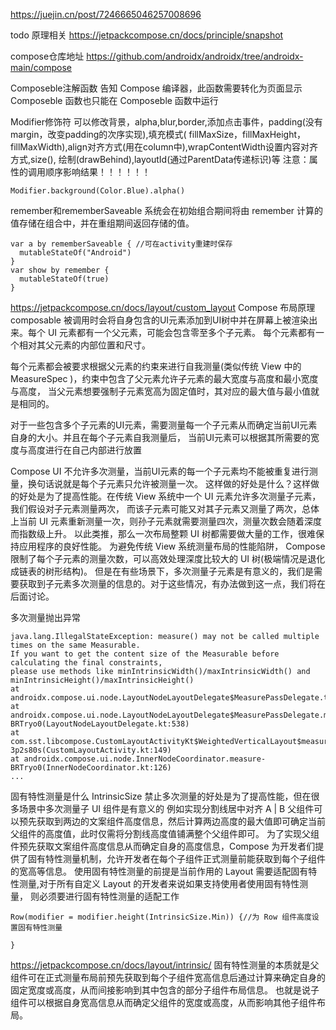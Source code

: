 https://juejin.cn/post/7246665046257008696

todo 原理相关
https://jetpackcompose.cn/docs/principle/snapshot

compose仓库地址
https://github.com/androidx/androidx/tree/androidx-main/compose


Composeble注解函数
告知 Compose 编译器，此函数需要转化为页面显示
Composeble 函数也只能在 Composeble 函数中运行


Modifier修饰符 可以修改背景，alpha,blur,border,添加点击事件，padding(没有margin，改变padding的次序实现),填充模式(
fillMaxSize，fillMaxHeight，fillMaxWidth),align对齐方式(用在column中),wrapContentWidth设置内容对齐方式,size(),
绘制(drawBehind),layoutId(通过ParentData传递标识)等
注意：属性的调用顺序影响结果！！！！！！
```
Modifier.background(Color.Blue).alpha()
```


remember和rememberSaveable
系统会在初始组合期间将由 remember 计算的值存储在组合中，并在重组期间返回存储的值。
```
var a by rememberSaveable { //可在activity重建时保存
  mutableStateOf("Android")
}
var show by remember {
  mutableStateOf(true)
}
```


https://jetpackcompose.cn/docs/layout/custom_layout
Compose 布局原理
composable 被调用时会将自身包含的UI元素添加到UI树中并在屏幕上被渲染出来。每个 UI 元素都有一个父元素，可能会包含零至多个子元素。
每个元素都有一个相对其父元素的内部位置和尺寸。

每个元素都会被要求根据父元素的约束来进行自我测量(类似传统 View 中的 MeasureSpec )，约束中包含了父元素允许子元素的最大宽度与高度和最小宽度与高度，
当父元素想要强制子元素宽高为固定值时，其对应的最大值与最小值就是相同的。

对于一些包含多个子元素的UI元素，需要测量每一个子元素从而确定当前UI元素自身的大小。并且在每个子元素自我测量后，
当前UI元素可以根据其所需要的宽度与高度进行在自己内部进行放置

Compose UI 不允许多次测量，当前UI元素的每一个子元素均不能被重复进行测量，换句话说就是每个子元素只允许被测量一次。
这样做的好处是什么？这样做的好处是为了提高性能。在传统 View 系统中一个 UI 元素允许多次测量子元素，我们假设对子元素测量两次，
而该子元素可能又对其子元素又测量了两次，总体上当前 UI 元素重新测量一次，则孙子元素就需要测量四次，测量次数会随着深度而指数级上升。
以此类推，那么一次布局整颗 UI 树都需要做大量的工作，很难保持应用程序的良好性能。 为避免传统 View 系统测量布局的性能陷阱，
Compose 限制了每个子元素的测量次数，可以高效处理深度比较大的 UI 树(极端情况是退化成链表的树形结构)。
但是在有些场景下，多次测量子元素是有意义的，我们是需要获取到子元素多次测量的信息的。对于这些情况，有办法做到这一点，我们将在后面讨论。


多次测量抛出异常
```
java.lang.IllegalStateException: measure() may not be called multiple times on the same Measurable. 
If you want to get the content size of the Measurable before calculating the final constraints, 
please use methods like minIntrinsicWidth()/maxIntrinsicWidth() and minIntrinsicHeight()/maxIntrinsicHeight()
at androidx.compose.ui.node.LayoutNodeLayoutDelegate$MeasurePassDelegate.trackMeasurementByParent(LayoutNodeLayoutDelegate.kt:583)
at androidx.compose.ui.node.LayoutNodeLayoutDelegate$MeasurePassDelegate.measure-BRTryo0(LayoutNodeLayoutDelegate.kt:538)
at com.sst.libcompose.CustomLayoutActivityKt$WeightedVerticalLayout$measurePolicy$1.measure-3p2s80s(CustomLayoutActivity.kt:149)
at androidx.compose.ui.node.InnerNodeCoordinator.measure-BRTryo0(InnerNodeCoordinator.kt:126)
...
```

固有特性测量是什么  IntrinsicSize
禁止多次测量的好处是为了提高性能，但在很多场景中多次测量子 UI 组件是有意义的
例如实现分割线居中对齐  A | B
父组件可以预先获取到两边的文案组件高度信息，然后计算两边高度的最大值即可确定当前父组件的高度值，此时仅需将分割线高度值铺满整个父组件即可。
为了实现父组件预先获取文案组件高度信息从而确定自身的高度信息，Compose 为开发者们提供了固有特性测量机制，允许开发者在每个子组件正式测量前能获取到每个子组件的宽高等信息。
使用固有特性测量的前提是当前作用的 Layout 需要适配固有特性测量,对于所有自定义 Layout 的开发者来说如果支持使用者使用固有特性测量，
   则必须要进行固有特性测量的适配工作
```
Row(modifier = modifier.height(IntrinsicSize.Min)) {//为 Row 组件高度设置固有特性测量

}
```
https://jetpackcompose.cn/docs/layout/intrinsic/
固有特性测量的本质就是父组件可在正式测量布局前预先获取到每个子组件宽高信息后通过计算来确定自身的固定宽度或高度，从而间接影响到其中包含的部分子组件布局信息。
也就是说子组件可以根据自身宽高信息从而确定父组件的宽度或高度，从而影响其他子组件布局。